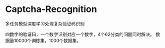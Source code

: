 # Captcha-Recognition
多任务模型深度学习处理复杂验证码识别

四数字的验证码，一个数字识别对应一个数字，4个62分类的问题同时解决。
数据量10000个训练集，1000个数据集。
